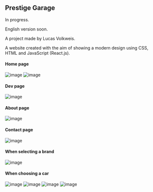 
<h2>Prestige Garage</h2>

<p>In progress.</p>
<p>English version soon.</p>
<p>A project made by Lucas Volkweis.</p>
<p>A website created with the aim of showing a modern design using CSS, HTML and JavaScript (React.js).</p>

<h4>Home page</h4>

![image](https://github.com/lvolks/Prestige-Garage/assets/102736365/1c592009-22c9-458b-9e09-dc4de0bb127e)
![image](https://github.com/lvolks/Prestige-Garage/assets/102736365/7f41f620-e9fa-4fb8-a200-55c687468bc7)

<h4>Dev page</h4>

![image](https://github.com/lvolks/Prestige-Garage/assets/102736365/01cc3e55-7b73-4d25-b2b5-0d5015b58e8a)

<h4>About page</h4>

![image](https://github.com/lvolks/Prestige-Garage/assets/102736365/4e7bf42b-de82-42fe-8678-84074295ea76)

<h4>Contact page</h4>

![image](https://github.com/lvolks/Prestige-Garage/assets/102736365/fbe5a5e9-530b-4db7-b130-55bd6de2631f)

<h4>When selecting a brand</h4>

![image](https://github.com/lvolks/Prestige-Garage/assets/102736365/9005acde-6f93-48b9-a428-c736e9f7268f)

<h4>When choosing a car</h4>

![image](https://github.com/lvolks/Prestige-Garage/assets/102736365/25d0148c-5859-4845-8ee6-619ffa91b616)
![image](https://github.com/lvolks/Prestige-Garage/assets/102736365/12470923-12d8-4933-80c2-0325edac2b30)
![image](https://github.com/lvolks/Prestige-Garage/assets/102736365/2018c4e6-0c62-4972-86e8-4e2f256b1671)
![image](https://github.com/lvolks/Prestige-Garage/assets/102736365/530004c1-ed29-45be-9380-13044a4241e0)





